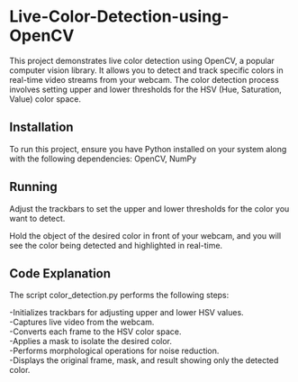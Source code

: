 # Live-Color-Detection-using-OpenCV

This project demonstrates live color detection using OpenCV, a popular computer vision library. It allows you to detect and track specific colors in real-time video streams from your webcam. The color detection process involves setting upper and lower thresholds for the HSV (Hue, Saturation, Value) color space.

## Installation
To run this project, ensure you have Python installed on your system along with the following dependencies:
OpenCV, NumPy

## Running
Adjust the trackbars to set the upper and lower thresholds for the color you want to detect.

Hold the object of the desired color in front of your webcam, and you will see the color being detected and highlighted in real-time.

## Code Explanation
The script color_detection.py performs the following steps:

-Initializes trackbars for adjusting upper and lower HSV values. <br>
-Captures live video from the webcam. <br>
-Converts each frame to the HSV color space. <br>
-Applies a mask to isolate the desired color. <br>
-Performs morphological operations for noise reduction. <br>
-Displays the original frame, mask, and result showing only the detected color.
